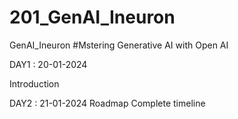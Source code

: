 # 201_GenAI_Ineuron
GenAI_Ineuron
#Mstering Generative AI with Open AI

DAY1 : 20-01-2024

Introduction


DAY2 : 21-01-2024 
Roadmap
Complete timeline